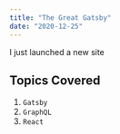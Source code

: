 ```yaml
---
title: "The Great Gatsby"
date: "2020-12-25"
---
```


I just launched a new site

## Topics Covered

1. `Gatsby`
2. `GraphQL`
3. `React`
